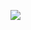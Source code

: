 <a href="https://www.youtube.com/watch?v=IPvYjXCsTg8"><img src="https://github.com/user-attachments/assets/4fd9dd16-9c72-4d65-81e0-b6eb82743e1f)"></a>

